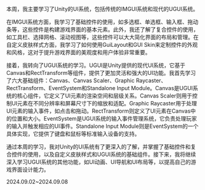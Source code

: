 本周，我主要学习了Unity的UI系统，包括传统的IMGUI系统和现代的UGUI系统。

在IMGUI系统方面，我学习了基础控件的使用，如多选框、单选框、输入框、拖动条等，这些控件是构建游戏界面的基本元素。此外，我还了解了复合控件的使用，如工具栏、选择网格、滚动视图等，这些控件可以大大简化界面的布局和管理。在自定义皮肤样式方面，我学习了如何使用GuiLayout和GUI Skin来定制控件的外观和风格，这对于提升游戏界面的美观度和用户体验非常重要。

接着，我转向了UGUI系统的学习。UGUI是Unity提供的现代UI系统，它基于Canvas和RectTransform等组件，提供了更加灵活和强大的UI功能。我首先学习了六大基础组件：Canvas、Canvas Scaler、Graphic Raycaster、RectTransform、EventSystem和Standalone Input Module。Canvas是UGUI系统的核心组件，它定义了UI元素的渲染空间和层级关系。Canvas Scaler则用于控制UI元素在不同分辨率和屏幕尺寸下的缩放和适配。Graphic Raycaster用于处理UI元素的输入事件，如点击和拖动。RectTransform则定义了UI元素在Canvas中的位置和大小。EventSystem是UGUI系统的输入事件管理系统，它负责处理玩家的输入并触发相应的UI事件。Standalone Input Module则是EventSystem的一个具体实现，它提供了键盘和鼠标等标准输入设备的支持。

通过本周的学习，我对Unity的UI系统有了更深入的了解，并掌握了基础控件和复合控件的使用，以及自定义皮肤样式和UGUI系统的基础组件。接下来，我将继续深入学习UGUI系统的其他功能，如UI动画、UI导航和UI布局等，以提高自己的游戏界面设计能力。

2024.09.02~2024.09.08
